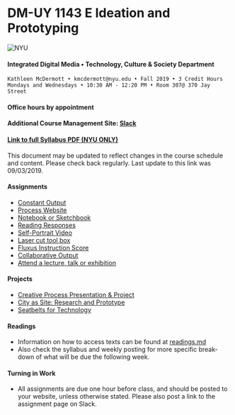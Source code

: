 # DM-UY 1143 E Ideation and Prototyping
![NYU](http://archive.engineering.nyu.edu/files/tandon_long_black.png)
#### Integrated Digital Media • Technology, Culture & Society Department 

    Kathleen McDermott • kmcdermott@nyu.edu • Fall 2019 • 3 Credit Hours
    Mondays and Wednesdays • 10:30 AM - 12:20 PM • Room 307@ 370 Jay Street
    

#### Office hours by appointment 

#### Additional Course Management Site: [Slack](https://app.slack.com/client/TMM8XA9UH/CMT6FMZ6Y)

#### [Link to full Syllabus PDF (NYU ONLY)](https://drive.google.com/file/d/1lubJEfBQ6xJSY5ctrK-bNog6CPHPUKfa/view?usp=sharing)
This document may be updated to reflect changes in the course schedule and content. Please check back regularly. Last update to this link was 09/03/2019.  

#### Assignments
* [Constant Output](constant_output.md)
* [Process Website](process_website.md)
* [Notebook or Sketchbook](notebook_or_sketchbook.md)
* [Reading Responses](reading_responses.md)
* [Self-Portrait Video](video_portrait.md)
* [Laser cut tool box](lasercut.md)
* [Fluxus Instruction Score](fluxus.md)
* [Collaborative Output](collaborative_Output.md)
* [Attend a lecture, talk or exhibition](attend_a_lecture.md)


#### Projects
* [Creative Process Presentation & Project](creative_process.md)
* [City as Site: Research and Prototype](city_as_site.md)
* [Seatbelts for Technology](seatbelts.md)


#### Readings
* Information on how to access texts can be found at [readings.md](readings.md)
* Also check the syllabus and weekly posting for more specific break-down of what will be due the following week.

#### Turning in Work

* All assignments are due one hour before class, and should be posted to your website, unless otherwise stated. Please also post a link to the assignment page on Slack. 
